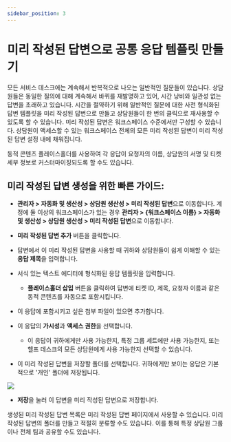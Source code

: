```yaml
---
sidebar_position: 3
---
```


# 미리 작성된 답변으로 공통 응답 템플릿 만들기

모든 서비스 데스크에는 계속해서 반복적으로 나오는 일반적인 질문들이 있습니다. 상담원들은 동일한 질의에 대해 계속해서 바퀴를 재발명하고 있어, 시간 낭비와 일관성 없는 답변을 초래하고 있습니다. 시간을 절약하기 위해 일반적인 질문에 대한 사전 형식화된 답변 템플릿을 미리 작성된 답변으로 만들고 상담원들이 한 번의 클릭으로 재사용할 수 있도록 할 수 있습니다. 미리 작성된 답변은 워크스페이스 수준에서만 구성할 수 있습니다. 상담원이 액세스할 수 있는 워크스페이스 전체의 모든 미리 작성된 답변이 미리 작성된 답변 설정 내에 채워집니다.

동적 콘텐츠 플레이스홀더를 사용하여 각 응답이 요청자의 이름, 상담원의 서명 및 티켓 세부 정보로 커스터마이징되도록 할 수도 있습니다.

## 미리 작성된 답변 생성을 위한 빠른 가이드:

- **관리자 > 자동화 및 생산성 > 상담원 생산성 > 미리 작성된 답변**으로 이동합니다. 계정에 둘 이상의 워크스페이스가 있는 경우 **관리자 > &#123;워크스페이스 이름&#125; > 자동화 및 생산성 > 상담원 생산성 > 미리 작성된 답변**으로 이동합니다.

- **미리 작성된 답변 추가** 버튼을 클릭합니다.

- 답변에서 이 미리 작성된 답변을 사용할 때 귀하와 상담원들이 쉽게 이해할 수 있는 **응답 제목**을 입력합니다.

- 서식 있는 텍스트 에디터에 형식화된 응답 템플릿을 입력합니다.
  - **플레이스홀더 삽입** 버튼을 클릭하여 답변에 티켓 ID, 제목, 요청자 이름과 같은 동적 콘텐츠를 자동으로 포함시킵니다.

- 이 응답에 포함시키고 싶은 첨부 파일이 있으면 추가합니다.

- 이 응답의 **가시성**과 **액세스 권한**을 선택합니다.
  - 이 응답이 귀하에게만 사용 가능한지, 특정 그룹 세트에만 사용 가능한지, 또는 헬프 데스크의 모든 상담원에게 사용 가능한지 선택할 수 있습니다.

- 이 미리 작성된 답변을 저장할 폴더를 선택합니다. 귀하에게만 보이는 응답은 기본적으로 '개인' 폴더에 저장됩니다.

<img src="https://s3.amazonaws.com/cdn.freshdesk.com/data/helpdesk/attachments/production/35634262/original/1KyLQ8neQVFsnelOLyOfLUjPiiovT3Z_OA.png?1509096869"  />

- **저장**을 눌러 이 답변을 미리 작성된 답변으로 저장합니다.

생성된 미리 작성된 답변 목록은 미리 작성된 답변 페이지에서 사용할 수 있습니다. 미리 작성된 답변의 폴더를 만들고 적절히 분류할 수도 있습니다. 이를 통해 특정 상담원 그룹이나 전체 팀과 공유할 수도 있습니다.